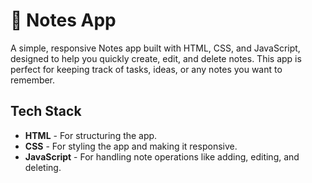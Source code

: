 

# 📝 Notes App

A simple, responsive Notes app built with HTML, CSS, and JavaScript, designed to help you quickly create, edit, and delete notes. This app is perfect for keeping track of tasks, ideas, or any notes you want to remember.

## Tech Stack

- **HTML** - For structuring the app.
- **CSS** - For styling the app and making it responsive.
- **JavaScript** - For handling note operations like adding, editing, and deleting.
